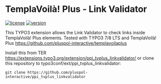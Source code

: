 TemplaVoilà! Plus - Link Validator
==================================

[![license](https://img.shields.io/github/license/pluspol-interactive/ppi_tvplus_linkvalidator.svg)](https://www.gnu.org/licenses/old-licenses/gpl-2.0-standalone.html)
[![version](https://img.shields.io/badge/TER_version-0.1.0-orange.svg)](https://typo3.org/extensions/repository/view/ppi_tvplus_linkvalidator)

This TYPO3 extension allows the Link Validator to check links inside TemplaVoilà! Plus elements.
Tested with TYPO3 7/8 LTS and TemplaVoilà! Plus https://github.com/pluspol-interactive/templavoilaplus

Install this from TER https://extensions.typo3.org/extension/ppi_tvplus_linkvalidator/
or clone this repository to typo3conf/ext/ppi_tvplus_linkvalidator:

```
git clone https://github.com/pluspol-interactive/ppi_tvplus_linkvalidator
```

